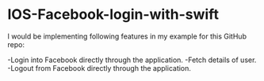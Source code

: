 # IOS-Facebook-login-with-swift

I would be implementing following features in my example for this GitHub repo:

  -Login into Facebook directly through the application.
  -Fetch details of user.
  -Logout from Facebook directly through the application.

